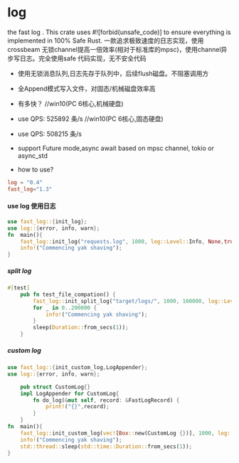 # log
the fast log  . This crate uses #![forbid(unsafe_code)] to ensure everything is implemented in 100% Safe Rust.
一款追求极致速度的日志实现，使用crossbeam 无锁channel提高一倍效率(相对于标准库的mpsc)，使用channel异步写日志。完全使用safe 代码实现，无不安全代码

* 使用无锁消息队列,日志先存于队列中，后续flush磁盘。不阻塞调用方
* 全Append模式写入文件，对固态/机械磁盘效率高


* 有多快？
//win10(PC 6核心,机械硬盘)
* use QPS: 525892 条/s
//win10(PC 6核心,固态硬盘)
* use QPS: 508215 条/s

* support Future mode,async await based on mpsc channel, tokio or async_std
* how to use?
```toml
log = "0.4"
fast_log="1.3"
```


#### use log 使用日志
```rust
use fast_log::{init_log};
use log::{error, info, warn};
fn  main(){
    fast_log::init_log("requests.log", 1000, log::Level::Info, None,true);      
    info!("Commencing yak shaving");
}
```

##### split log
```rust
#[test]
    pub fn test_file_compation() {
        fast_log::init_split_log("target/logs/", 1000, 100000, log::Level::Info, None,true);
        for _ in 0..200000 {
            info!("Commencing yak shaving");
        }
        sleep(Duration::from_secs(1));
    }
```

##### custom log
```rust
use fast_log::{init_custom_log,LogAppender};
use log::{error, info, warn};

    pub struct CustomLog{}
    impl LogAppender for CustomLog{
        fn do_log(&mut self, record: &FastLogRecord) {
            print!("{}",record);
        }
    }
fn  main(){
    fast_log::init_custom_log(vec![Box::new(CustomLog {})], 1000, log::Level::Info, Box::new(NoFilter {}));
    info!("Commencing yak shaving");
    std::thread::sleep(std::time::Duration::from_secs(1));
}
```

